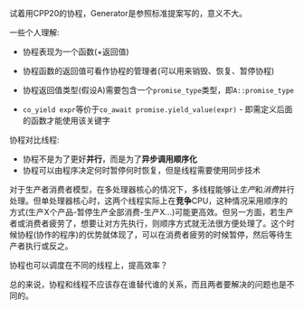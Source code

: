 试着用CPP20的协程，Generator是参照标准提案写的，意义不大。

一些个人理解:

- 协程表现为一个函数(+返回值)

- 协程函数的返回值可看作协程的管理者(可以用来销毁、恢复、暂停协程)

- 协程返回值类型(假设A)需要包含一个`promise_type`类型，即`A::promise_type`

- `co_yield expr`等价于`co_await promise.yield_value(expr)` - 即需定义后面的函数才能使用该关键字

协程对比线程: 

- 协程不是为了更好**并行**，而是为了**异步调用顺序化**
- 协程可以由程序决定何时暂停何时恢复，但是线程需要使用同步技术


对于生产者消费者模型，在多处理器核心的情况下，多线程能够让*生产*和*消费*并行处理。但单处理器核心时，这两个线程实际上在**竞争**CPU，这种情况采用顺序的方式(生产X个产品-暂停生产全部消费-生产X...)可能更高效。但另一方面，若生产者或消费者疲劳了，想要让对方先执行，则顺序方式就无法很方便处理了。这个时候协程(协作的程序)的优势就体现了，可以在消费者疲劳的时候暂停，然后等待生产者执行或反之。

协程也可以调度在不同的线程上，提高效率？

总的来说，协程和线程不应该存在谁替代谁的关系，而且两者要解决的问题也是不同的。
